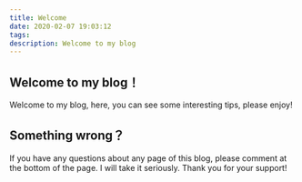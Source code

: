 ```yaml
---
title: Welcome
date: 2020-02-07 19:03:12
tags:
description: Welcome to my blog
---
```


## Welcome to my blog！
Welcome to my blog, here, you can see some interesting tips, please enjoy!

## Something wrong？
If you have any questions about any page of this blog, please comment at the bottom of the page. I will take it seriously. Thank you for your support!
